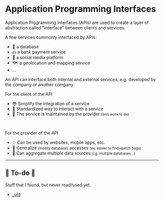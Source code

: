 # Application Programming Interfaces

<div class="row row-cols-lg-2"><div>

Application Programming Interfaces (APIs) are used to create a layer of abstraction called "interface" between clients and services.

A few services commonly interfaced by APIs:

* 🪺 a database
* 💵 a bank payment service
* 💬 a social media platform
* 🗺️ a geolocation and mapping service
* ...

An API can interface both internal and external services, e.g. developed by the company or another company.

</div><div>

For the client of the API

* 😎 Simplify the integration of a service
* 💐 Standardized way to interact with a service
* 🍹 The service is maintained by the provider <small>(less work to do)</small>

<br>

For the provider of the API

* ✨ Can be used by websites, mobile apps, etc.
* 🍹 Centralize <small>(mostly database)</small> accesses <small>(ex: easier to find+patch bugs)</small>
* 💎 Can aggregate multiple data sources <small>(i.g. multiple databases...)</small>
</div></div>

<hr class="sep-both">

## 👻 To-do 👻

Stuff that I found, but never read/used yet.

<div class="row row-cols-lg-2"><div>

* [_old](_old.md)
</div><div>
</div></div>